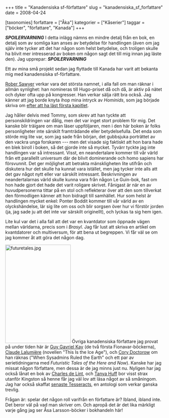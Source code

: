 +++
title = "Kanadensiska sf-författare"
slug = "kanadensiska_sf_forfattare"
date = 2008-04-24

[taxonomies]
forfattare = ["Åka"]
kategorier = ["Kåserier"]
taggar = ["böcker", "författare", "Kanada"]
+++

***SPOILERVARNING***
I detta inlägg nämns en mindre detalj från en bok, en detalj som av somliga kan anses av betydelse för handlingen (även om jag själv inte tycker att det har någon som helst betydelse, och troligen skulle ha blivit mer intresserad av boken om någon sagt det till mig innan jag läste den). Jag upprepar: ***SPOILERVARNING***

Ett av mina små projekt sedan jag flyttade till Kanada har varit att bekanta mig med kanadensiska sf-författare.

<a href="http://www.sfwriter.com/">Rober Sawyer</a> verkar vara det största namnet, i alla fall om man räknar i allmän synlighet: han nomineras till Hugo-priset då och då, är aktiv på nätet och dyker ofta upp på kongresser. Han verkar sälja rätt bra också. Jag känner att jag borde knyta ihop mina intryck av <em>Hominids</em>, som jag började skriva om <a href="__FIXME__/forsta-kapitlet-av-hominids/">efter att ha läst första kapitlet</a>.

Jag håller delvis med Tommy, som skrev att han tyckte att personskildringen var dålig, men det var inget stort problem för mig. Det kanske blir träigare om man läser uppföljaren, men i den här boken är folks personligheter inte särskilt framträdande eller betydelsefulla. Det enda som störde mig lite var, som jag sade från början, det gubbsjuka porträttet av den vackra unga forskaren --- men det visade sig faktiskt att hon bara hade en blek biroll i boken, så det gjorde inte så mycket. Tyvärr tyckte jag inte handlingen var så intressant. Visst, en neandertalare kommer till vår värld från ett parallellt universum där de blivit dominerande och homo sapiens har försvunnit. Det ger möjlighet att betrakta mänskligheten lite utifrån och diskutera hur det skulle ha kunnat vara istället, men jag tycker inte alls att det gav något nytt eller var särskilt intressant. Beskrivningen av neandertalarnas värld skulle kunna vara från någon Le Guin-bok, fast om hon hade gjort det hade det varit roligare skrivet. Fånigast är när en av huvudpersonerna tittar på en stol och reflekterar över att den som tillverkat den förmodligen känner att hon bidragit till samhället. Hur som helst är handlingen mycket enkel: Ponter Boddit kommer till vår värld av en olyckshändelse, lär sig lite om oss och blir sorgsen över hur vi förstör jorden (ja, jag sade ju att det inte var särskilt originellt), och lyckas ta sig hem igen.

Lite kul var det i alla fall att det var en kvantdator som öppnade vägen mellan världarna, precis som i <em>Brasyl</em>. Jag får lust att skriva en artikel om kvantdatorer och multiversum, för att bena ut begreppen. Vi får väl se om jag kommer åt att göra det någon dag.

<a href="__FIXME__/wp-content/uploads/2008/04/futuretales.jpg" title="futuretales.jpg"><img src="__FIXME__/wp-content/uploads/2008/04/futuretales.jpg" alt="futuretales.jpg" height="312" width="208" /></a>
Övriga kanadensiska författare jag provat på under tiden här är <a href="http://www.brightweavings.com/">Guy Gavriel Kay</a> (de två första Fionavar-böckerna), <a href="http://lostpages.net">Claude Lalumière</a> (novellen "This Is the Ice Age"), och <a href="http://craphound.com/">Cory Doctorow</a> om han räknas ("When Sysadmins Ruled the Earth" och ett par av serietidningarna med <em>Futuristic Tales of the Here and Now</em>). Kanske har jag missat någon författare, men dessa är de jag minns just nu. Nyligen har jag också lånat en bok av <a href="http://www.sfsite.com/charlesdelint/">Charles de Lint</a>, och <a href="http://tanyahuff.net/">Tanya Huff</a> bor visst strax utanför Kingston så henne får jag väl lov att läsa något av så småningom. Jag har också skaffat <a href="http://www.edgewebsite.com/books/tess11/t11-sample.html">senaste Tesseracts</a>, en antologi som verkar ganska trevlig.

Frågan är: spelar det någon roll varifrån en författare är? Ibland, ibland inte. Det beror väl på vad man skriver om. Och apropå det är det lika märkligt varje gång jag ser Åsa Larsson-böcker i bokhandeln här!
